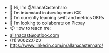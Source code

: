 - 👋 Hi, I’m @AllanaCastenharo
- 👀 I’m interested in development iOS
- 🌱 I’m currently learning swift and metrics OKRs
- 💞️ I’m looking to collaborate on Picpay
- 📫 How to reach me:
-  allanacast@outlook.com
-  (11) 988220723
-   https://www.linkedin.com/in/allanacastenharo/


<!---
AllanaCastenharo/AllanaCastenharo is a ✨ special ✨ repository because its `README.md` (this file) appears on your GitHub profile.
You can click the Preview link to take a look at your changes.
--->
